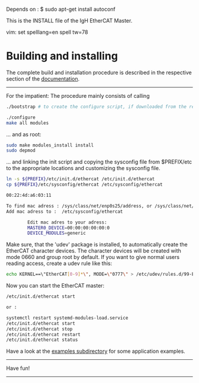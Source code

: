 Depends on :
$ sudo apt-get install autoconf

This is the INSTALL file of the IgH EtherCAT Master.

vim: set spelllang=en spell tw=78

# Building and installing

The complete build and installation procedure is described in the respective
section of the
[documentation](https://gitlab.com/etherlab.org/ethercat/-/jobs/artifacts/stable-1.5/raw/pdf/ethercat_doc.pdf?job=pdf).

---

For the impatient: The procedure mainly consists of calling

```bash
./bootstrap # to create the configure script, if downloaded from the repo

./configure
make all modules
```

... and as root:

```bash
sudo make modules_install install
sudo depmod
```

... and linking the init script and copying the sysconfig file from $PREFIX/etc
to the appropriate locations and customizing the sysconfig file.

```bash
ln -s ${PREFIX}/etc/init.d/ethercat /etc/init.d/ethercat
cp ${PREFIX}/etc/sysconfig/ethercat /etc/sysconfig/ethercat

00:22:4d:a6:03:11

To find mac adress : /sys/class/net/enp0s25/address, or /sys/class/net/......
Add mac adress to :  /etc/sysconfig/ethercat

		Edit mac adres to your adress:
		MASTER0_DEVICE=00:00:00:00:00:0
		DEVICE_MODULES=generic

```

Make sure, that the 'udev' package is installed, to automatically create the
EtherCAT character devices. The character devices will be created with mode
0660 and group root by default. If you want to give normal users reading
access, create a udev rule like this:

```bash
echo KERNEL==\"EtherCAT[0-9]*\", MODE=\"0777\" > /etc/udev/rules.d/99-EtherCAT.rules
```

Now you can start the EtherCAT master:

```bash
/etc/init.d/ethercat start

or : 

systemctl restart systemd-modules-load.service
/etc/init.d/ethercat start
/etc/init.d/ethercat stop
/etc/init.d/ethercat restart
/etc/init.d/ethercat status
```

Have a look at the [examples subdirectory](examples/) for some application
examples.

---

Have fun!

---
